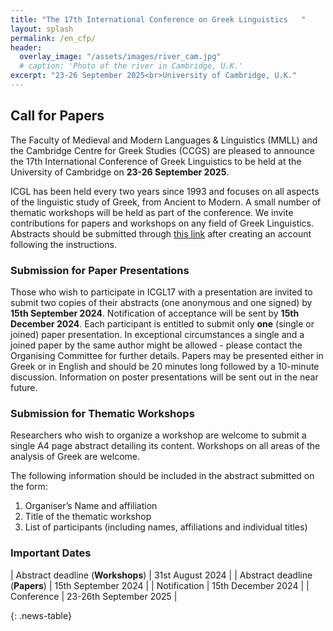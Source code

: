 ```yaml
---
title: "The 17th International Conference on Greek Linguistics   "
layout: splash
permalink: /en_cfp/
header:
  overlay_image: "/assets/images/river_cam.jpg"
  # caption: 'Photo of the river in Cambridge, U.K.'
excerpt: "23-26 September 2025<br>University of Cambridge, U.K."
---
```


## Call for Papers

The Faculty of Medieval and Modern Languages & Linguistics (MMLL) and the Cambridge Centre for Greek Studies (CCGS) are pleased to announce the 17th International Conference of Greek Linguistics to be held at the University of Cambridge on **23-26 September 2025**. 

ICGL has been held every two years since 1993 and focuses on all aspects of the linguistic study of Greek, from Ancient to Modern. A small number of thematic workshops will be held as part of the conference. We invite contributions for papers and workshops on any field of Greek Linguistics. Abstracts should be submitted through [this link](https://app.oxfordabstracts.com/stages/47829/submitter) after creating an account following the instructions.

### Submission for Paper Presentations

Those who wish to participate in ICGL17 with a presentation are invited to submit two copies of their abstracts (one anonymous and one signed) by **15th September 2024**. Notification of acceptance will be sent by **15th December 2024**. Each participant is entitled to submit only **one** (single or joined) paper presentation. In exceptional circumstances a single and a joined paper by the same author might be allowed - please contact the Organising Committee for further details. Papers may be presented either in Greek or in English and should be 20 minutes long followed by a 10-minute discussion. Information on poster presentations will be sent out in the near future.


### Submission for Thematic Workshops  

Researchers who wish to organize a workshop are welcome to submit a single A4 page abstract detailing its content. Workshops on all areas of the analysis of Greek are welcome. 

The following information should be included in the abstract submitted on the form:  
1.	Organiser’s Name and affiliation
2.	Title of the thematic workshop  
3.	List of participants (including names, affiliations and individual titles)  

### Important Dates

<style>
.news-table { font-size: .9em; table-layout: fixed;}
.news-table tr td:nth-child(1) { font-weight: bold; width: 10em; }
</style>
| Abstract deadline (**Workshops**) | 31st August 2024 |
| Abstract deadline (**Papers**) | 15th September 2024 |
| Notification | 15th December 2024 |
| Conference | 23-26th September 2025 |

{: .news-table}
